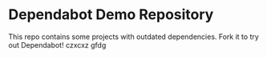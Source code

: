 # Dependabot Demo Repository

This repo contains some projects with outdated dependencies. Fork it to try out
Dependabot!
czxcxz
gfdg
